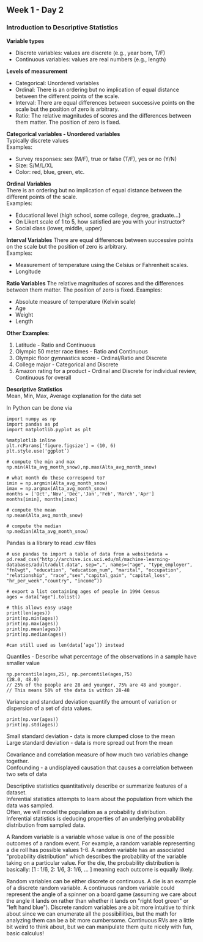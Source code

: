 ## Week 1 - Day 2
### Introduction to Descriptive Statistics
**Variable types**

* Discrete variables: values are discrete (e.g., year born, T/F)
* Continuous variables: values are real numbers (e.g., length)

**Levels of measurement**

* Categorical: Unordered variables
* Ordinal: There is an ordering but no implication of equal distance between the different points of the scale.
* Interval: There are equal differences between successive points on the scale but the position of zero is arbitrary.
* Ratio: The relative magnitudes of scores and the differences between them matter. The position of zero is fixed.

**Categorical variables - Unordered variables**  
Typically discrete values  
Examples: 

* Survey responses: sex (M/F), true or false (T/F), yes or no (Y/N)
* Size: S/M/L/XL
* Color: red, blue, green, etc.

**Ordinal Variables**  
There is an ordering but no implication of equal distance between the different points of the scale.  
Examples:

* Educational level (high school, some college, degree, graduate…)
* On Likert scale of 1 to 5, how satisfied are you with your instructor?
* Social class (lower, middle, upper)

**Interval Variables**
There are equal differences between successive points on the scale but the position of zero is arbitrary.  
Examples:

* Measurement of temperature using the Celsius or Fahrenheit scales.
* Longitude

**Ratio Variables**
The relative magnitudes of scores and the differences between them matter. The position of zero is fixed.
Examples:

* Absolute measure of temperature (Kelvin scale)
* Age
* Weight
* Length

**Other Examples**:

1. Latitude - Ratio and Continuous 
2. Olympic 50 meter race times - Ratio and Continuous
3. Olympic floor gymnastics score - Ordinal/Ratio and Discrete
4. College major - Categorical and Discrete
5. Amazon rating for a product - Ordinal and Discrete for individual review, Continuous for overall

**Descriptive Statistics**  
Mean, Min, Max, Average explanation for the data set

In Python can be done via

```
import numpy as np
import pandas as pd
import matplotlib.pyplot as plt

%matplotlib inline
plt.rcParams['figure.figsize'] = (10, 6)
plt.style.use('ggplot’)

# compute the min and max
np.min(Alta_avg_month_snow),np.max(Alta_avg_month_snow)

# what month do these correspond to? 
imin = np.argmin(Alta_avg_month_snow)
imax = np.argmax(Alta_avg_month_snow)
months = ['Oct','Nov','Dec','Jan','Feb','March','Apr']
months[imin], months[imax]

# compute the mean
np.mean(Alta_avg_month_snow)

# compute the median
np.median(Alta_avg_month_snow)
```

Pandas is a library to read .csv files

```
# use pandas to import a table of data from a websitedata = pd.read_csv("http://archive.ics.uci.edu/ml/machine-learning-databases/adult/adult.data", sep=",", names=("age", "type_employer", "fnlwgt", "education", "education_num", "marital", "occupation", "relationship", "race","sex","capital_gain", "capital_loss", "hr_per_week","country", "income”))

# export a list containing ages of people in 1994 Census
ages = data["age"].tolist()

# this allows easy usage
print(len(ages))
print(np.min(ages))
print(np.max(ages))
print(np.mean(ages))
print(np.median(ages))

#can still used as len(data[‘age’]) instead
```

Quantiles - Describe what percentage of the observations in a sample have smaller value

```
np.percentile(ages,25), np.percentile(ages,75)
(28.0, 48.0) 
// 25% of the people are 28 and younger, 75% are 48 and younger. 
// This means 50% of the data is within 28-48
```

Variance and standard deviation quantify the amount of variation or dispersion of a set of data values.

```
print(np.var(ages))
print(np.std(ages))
```

Small standard deviation - data is more clumped close to the mean  
Large standard deviation - data is more spread out from the mean  

Covariance and correlation measure of how much two variables change together.  
Confounding - a undisplayed causation that causes a correlation between two sets of data

Descriptive statistics quantitatively describe or summarize features of a dataset.  
Inferential statistics attempts to learn about the population from which the data was sampled.  
Often, we will model the population as a probability distribution.  
Inferential statistics is deducing properties of an underlying probability distribution from sampled data.

A Random variable is a variable whose value is one of the possible outcomes of a random event. For example, a random variable representing a die roll has possible values 1-6. A random variable has an associated "probability distribution" which describes the probability of the variable taking on a particular value. For the die, the probability distribution is basically: [1 : 1/6, 2: 1/6, 3: 1/6, ... ] meaning each outcome is equally likely.

Random variables can be either discrete or continuous. A die is an example of a discrete random variable. A continuous random variable could represent the angle of a spinner on a board game (assuming we care about the angle it lands on rather than whether it lands on "right foot green" or "left hand blue"). Discrete random variables are a bit more intuitive to think about since we can enumerate all the possibiliities, but the math for analyzing them can be a bit more cumbersome. Continuous RVs are a little bit weird to think about, but we can manipulate them quite nicely with fun, basic calculus!
